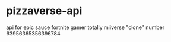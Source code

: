 # pizzaverse-api
api for epic sauce fortnite gamer totally miiverse "clone" number 63956365356396784
